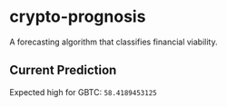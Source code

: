 # crypto-prognosis

A forecasting algorithm that classifies financial viability.

## Current Prediction

Expected high for GBTC: `58.4189453125`
